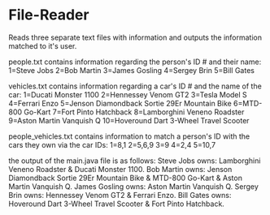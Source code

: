 # File-Reader
Reads three separate text files with information and outputs the information matched to it's user.

people.txt contains information regarding the person's ID # and their name:
1=Steve Jobs
2=Bob Martin
3=James Gosling
4=Sergey Brin
5=Bill Gates

vehicles.txt contains information regarding a car's ID # and the name of the car:
1=Ducati Monster 1100
2=Hennessey Venom GT2
3=Tesla Model S
4=Ferrari Enzo
5=Jenson Diamondback Sortie 29Er Mountain Bike
6=MTD-800 Go-Kart
7=Fort Pinto Hatchback
8=Lamborghini Veneno Roadster
9=Aston Martin Vanquish Q
10=Hoveround Dart 3-Wheel Travel Scooter

people_vehicles.txt contains information to match a person's ID with the cars they own via the car IDs:
1=8,1
2=5,6,9
3=9
4=2,4
5=10,7

the output of the main.java file is as follows:
Steve Jobs owns: Lamborghini Veneno Roadster & Ducati Monster 1100.
Bob Martin owns: Jenson Diamondback Sortie 29Er Mountain Bike & MTD-800 Go-Kart & Aston Martin Vanquish Q.
James Gosling owns: Aston Martin Vanquish Q.
Sergey Brin owns: Hennessey Venom GT2 & Ferrari Enzo.
Bill Gates owns: Hoveround Dart 3-Wheel Travel Scooter & Fort Pinto Hatchback.

